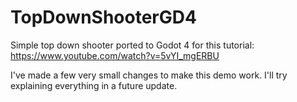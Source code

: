 # TopDownShooterGD4
Simple top down shooter ported to Godot 4 for this tutorial: https://www.youtube.com/watch?v=5vYI_mgERBU

I've made a few very small changes to make this demo work. I'll try explaining everything in a future update. 
